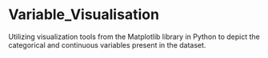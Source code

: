 # Variable_Visualisation
Utilizing visualization tools from the Matplotlib library in Python to depict the categorical and continuous variables present in the dataset.
